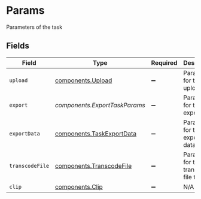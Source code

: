 # Params

Parameters of the task


## Fields

| Field                                                                  | Type                                                                   | Required                                                               | Description                                                            |
| ---------------------------------------------------------------------- | ---------------------------------------------------------------------- | ---------------------------------------------------------------------- | ---------------------------------------------------------------------- |
| `upload`                                                               | [components.Upload](../../models/components/upload.md)                 | :heavy_minus_sign:                                                     | Parameters for the upload task                                         |
| `export`                                                               | *components.ExportTaskParams*                                          | :heavy_minus_sign:                                                     | Parameters for the export task                                         |
| `exportData`                                                           | [components.TaskExportData](../../models/components/taskexportdata.md) | :heavy_minus_sign:                                                     | Parameters for the export-data task                                    |
| `transcodeFile`                                                        | [components.TranscodeFile](../../models/components/transcodefile.md)   | :heavy_minus_sign:                                                     | Parameters for the transcode-file task                                 |
| `clip`                                                                 | [components.Clip](../../models/components/clip.md)                     | :heavy_minus_sign:                                                     | N/A                                                                    |